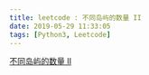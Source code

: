 ```yaml
---
title: leetcode : 不同岛屿的数量 II
date: 2019-05-29 11:33:05
tags: [Python3, Leetcode]
---
```


[不同岛屿的数量 II](https://leetcode-cn.com/problems/number-of-distinct-islands-ii/)

